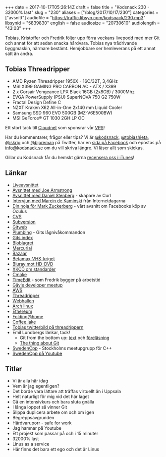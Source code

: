+++
date = 2017-10-17T05:26:14Z
draft = false
title = "Kodsnack 230 - 32000% last"
slug = "230"
aliases = ["/blog/2017/10/17/230"]
categories = ["avsnitt"]
audiofile = "https://traffic.libsyn.com/kodsnack/230.mp3"
libsynid = "5839830"
english = false
audiosize = "20730610"
audiolength = "43:03"
+++

Tobias, Kristoffer och Fredrik följer upp förra veckans livepodd med mer Git och annat för att sedan snacka hårdvara. Tobias nya trådrivande byggmaskin, närmare bestämt. Hemjobbare ser hemleverans på ett annat sätt än andra.

## Tobias Threadripper ##

* AMD Ryzen Threadripper 1950X - 16C/32T, 3,4GHz
* MSI X399 GAMING PRO CARBON AC - ATX / X399
* 2 x Corsair Vengeance LPX Black 16GB (2x8GB) / 3000Mhz
* EVGA PowerSupply (PSU) SuperNOVA 750 G2 750W
* Fractal Design Define C
* NZXT Kraken X62 All-in-One 2x140 mm Liquid Cooler
* Samsung SSD 960 EVO 500GB (MZ-V6E500BW)
* MSI GeForce® GT 1030 2GH LP OC

Ett stort tack till [Cloudnet](http://www.cloudnet.se) som sponsrar vår [VPS](http://en.wikipedia.org/wiki/Virtual_private_server)!

Har du kommentarer, frågor eller tips? Vi är [@kodsnack](https://www.twitter.com/kodsnack), [@tobiashieta](https://www.twitter.com/tobiashieta), [@iskrig](https://www.twitter.com/iskrig) och [@bjoreman](https://www.twitter.com/bjoreman) på Twitter, har en [sida på Facebook](https://www.facebook.com/kodsnack) och epostas på [info@kodsnack.se](mailto:info@kodsnack.se) om du vill skriva längre. Vi läser allt som skickas.

Gillar du Kodsnack får du hemskt gärna [recensera oss i iTunes](http://itunes.apple.com/se/podcast/kodsnack/id561631498?l=en)!

## Länkar ##
* [Liveavsnittet](http://kodsnack.se/229/)
* [Avsnittet med Joe Armstrong](http://kodsnack.se/156/)
* [Avsnittet med Daniel Stenberg](http://kodsnack.se/120/) - skapare av Curl
* [Intervjun med Marcin de Kaminski](http://kodsnack.se/35/) från Internetdagarna
* [Din noja för Mark Zuckerberg](http://kodsnack.se/45/) - vårt avsnitt om Facebooks köp av Oculus
* [CVS](https://en.wikipedia.org/wiki/Concurrent_Versions_System)
* [Subversion](https://en.wikipedia.org/wiki/Apache_Subversion)
* [Gitweb](https://git-scm.com/docs/gitweb)
* [Plumbing](https://git-scm.com/book/uz/v2/Git-Commands-Plumbing-Commands) - Gits lågnivåkommandon
* [Gits index](https://tomayko.com/blog/2008/the-thing-about-git)
* [Bloblagret](http://gitready.com/beginner/2009/02/17/how-git-stores-your-data.html)
* [Mercurial](https://en.wikipedia.org/wiki/Mercurial)
* [Bazaar](https://en.wikipedia.org/wiki/GNU_Bazaar)
* [Betamax-VHS-kriget](https://en.wikipedia.org/wiki/Videotape_format_war)
* [Bluray mot HD-DVD](https://en.wikipedia.org/wiki/High-definition_optical_disc_format_war)
* [XKCD om standarder](https://xkcd.com/927/)
* [Cmake](https://cmake.org/)
* [TimeEdit](http://www.timeedit.com/poddavsnitt-13-git-och-dess-mysterier/) - som Fredrik bygger på arbetstid
* [Gävle developer meetup](https://www.meetup.com/preview/Gavle-Developer-Meetup)
* [AWS](https://en.wikipedia.org/wiki/Amazon_Web_Services)
* [Threadripper](https://www.anandtech.com/show/11636/amd-ryzen-threadripper-1920x-1950x-16-cores-4g-turbo-799-999-usd)
* [Webhallen](https://www.webhallen.com/)
* [Arch linux](https://www.archlinux.org/)
* [Ethereum](https://en.wikipedia.org/wiki/Ethereum)
* [Folding@home](https://en.wikipedia.org/wiki/Folding@home)
* [Coffee lake](https://en.wikipedia.org/wiki/Coffee_Lake)
* [Tobias twitterbild på threadrippern](https://twitter.com/tobiashieta/status/917423732880302090)
* Emil Lundbergs länkar, tack!
    * Git from the bottom up: [text](https://jwiegley.github.io/git-from-the-bottom-up/) och [föreläsning](https://youtu.be/mdvlu_R8EWE)
    * [The thing about Git](https://tomayko.com/blog/2008/the-thing-about-git)
* [SwedenCpp](https://www.meetup.com/swedencpp) - Stockholms meetupgrupp för C++
* [SwedenCpp på Youtube](https://www.youtube.com/channel/UC_LAXFBuK7J2J6NLiYzdPEA)

## Titlar ##
* Vi är alla här idag
* Vem är jag egentligen?
* Det borde vara lättare att träffas virtuellt än i Uppsala
* Helt naturligt för mig vid det här laget
* Gå en intensivkurs och bara sluta gnälla
* I långa loppet så vinner Git
* Slippa duplicera arbete om och om igen
* Begreppsavgrunden
* Hårdvaruporr - safe for work
* Jag hamnar på Youtube
* Ett projekt som passar på och i 15 minuter
* 32000% last
* Linus as a service
* Här finns det bara ett ego och det är Linus